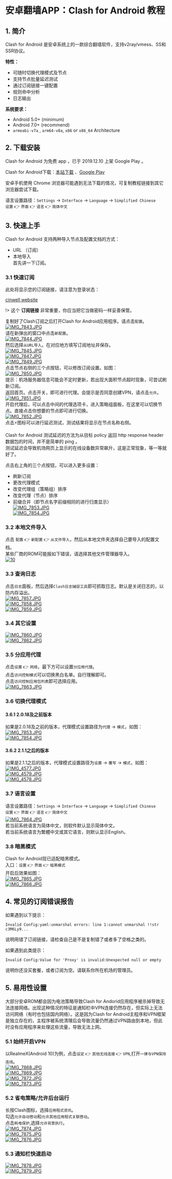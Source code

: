 # 安卓翻墙APP：Clash for Android 教程

1\. 简介
------
Clash for Android 是安卓系统上的一款综合翻墙软件，支持v2ray/vmess、SS和SSR协议。 
 


**特性：**

*   可随时切换代理模式及节点
*   支持节点批量延迟测试
*   通过订阅链接一键配置
*   规则命中分析
*   日志输出

**系统要求：**

- Android 5.0+ (minimum)
- Android 7.0+ (recommend)
- `armeabi-v7a` , `arm64-v8a`, `x86` or `x86_64` Architecture


2\. 下载安装
--------
Clash for Android 为免费 app ，已于 2019.12.10 上架 Google Play 。

Clash for Android下载：[本站下载](/ssr-download/clash.apk ':ignore') 、[Google Play](https://play.google.com/store/apps/details?id=com.github.kr328.clash)
 
安卓手机使用 Chrome 浏览器可能遇到无法下载的情况，可复制教程链接到其它浏览器尝试下载。
  
语言设置路径：`Settings` → `Interface` → `Language` → `Simplified Chinese`  
`设置` 👉 `界面` 👉 `语言` 👉 `简体中文`  


3\. 快速上手
--------

Clash for Android 支持两种导入节点及配置文档的方式：

*   URL （订阅）
*   本地导入  
    首先讲一下订阅。

### 3.1 快速订阅

此处将显示您的订阅链接，请注意为登录状态：

[cinwell website](/sublink?type=clash ':include :type=markdown')

!> 这个 **订阅链接** 非常重要，你应当把它当做密码一样妥善保管。
  
复制好了Clash订阅之后打开Clash for Android应用程序。请点击`配置`。  
[![IMG_7843.JPG](/Clash_files/1072376875.jpg "IMG_7843.JPG")](/Clash_files/1072376875.jpg)  
请在新弹出的窗口中点击`新配置`。  
[![IMG_7844.JPG](/Clash_files/1118270140.jpg "IMG_7844.JPG")](/Clash_files/1118270140.jpg)  
然后选择`从URL导入`。在对应地方填写订阅地址并保存。  
[![IMG_7845.JPG](/Clash_files/2169466048.jpg "IMG_7845.JPG")](/Clash_files/2169466048.jpg)  
[![IMG_7847.JPG](/Clash_files/3843008539.jpg "IMG_7847.JPG")](/Clash_files/3843008539.jpg)  
[![IMG_7849.JPG](/Clash_files/932669651.jpg "IMG_7849.JPG")](/Clash_files/932669651.jpg)  
点击节点右侧的三个点按钮，可以修改订阅设置。如图：  
[![IMG_7850.JPG](/Clash_files/1168337143.jpg "IMG_7850.JPG")](/Clash_files/1168337143.jpg)  
提示：机场服务器信息可能会不定时更新，若出现大面积节点超时现象，可尝试刷新订阅。  
返回首页。点击开关，即可进行代理。会提示是否同意创建VPN，请点击`允许`。  
[![IMG_7851.JPG](/Clash_files/2409469823.jpg "IMG_7851.JPG")](/Clash_files/2409469823.jpg)  
开启代理后，可以点击中间的代理选项卡，进入策略组面板，在这里可以切换节点。直接点击你想要的节点即可进行切换。  
[![IMG_7852.JPG](/Clash_files/2753500055.jpg "IMG_7852.JPG")](/Clash_files/2753500055.jpg)  
点击⚡图标可以进行延迟测试，测试结果将显示在节点名称右侧。  

Clash for Android 测试延迟的方法为从目标 policy 返回 http response header 数据包的时间，并不是简单的 ping 。  
测试延迟会导致机场网页上显示的在线设备数异常飙升，这是正常现象，等一等就好了。

  
点击右上角的三个点按钮，可以进入更多设置：

*   刷新订阅
*   更改代理模式
*   改变代理组（策略组）排序
*   改变代理（节点）排序
*   前缀合并（即节点名字前缀相同的进行归类显示）  
    [![IMG_7853.JPG](/Clash_files/550116317.jpg "IMG_7853.JPG")](/Clash_files/550116317.jpg)  
    [![IMG_7854.JPG](/Clash_files/838427780.jpg "IMG_7854.JPG")](/Clash_files/838427780.jpg)

### 3.2 本地文件导入

点击 `配置` 👉 `新配置` 👉 `从文件导入`，然后从本地文件夹选择自己要导入的配置文档。  
某些厂商的ROM可能报如下错误，请选择其他文件管理器导入。  
[![10](/Clash_files/romfault.png)](/Clash_files/romfault.png)

### 3.3 查询日志

点击`日志`面板，然后选择`Clash日志捕捉工具`即可抓取日志。默认是关闭日志的，以防内存溢出。  
[![IMG_7857.JPG](/Clash_files/1404728428.jpg "IMG_7857.JPG")](/Clash_files/1404728428.jpg)  
[![IMG_7858.JPG](/Clash_files/1836797657.jpg "IMG_7858.JPG")](/Clash_files/1836797657.jpg)  
[![IMG_7859.JPG](/Clash_files/2336060890.jpg "IMG_7859.JPG")](/Clash_files/2336060890.jpg)

### 3.4 其它设置

[![IMG_7860.JPG](/Clash_files/3789481771.jpg "IMG_7860.JPG")](/Clash_files/3789481771.jpg)  
[![IMG_7862.JPG](/Clash_files/454476014.jpg "IMG_7862.JPG")](/Clash_files/454476014.jpg)

### 3.5 分应用代理

点击`设置` 👉 `网络`，最下方可以设置`分应用代理`。  
点击`访问控制模式`可以切换黑白名单。自行理解即可。  
点击`访问控制应用包列表`即可选择应用。  
[![IMG_7863.JPG](/Clash_files/1278124387.jpg "IMG_7863.JPG")](/Clash_files/1278124387.jpg)

### 3.6 切换代理模式

#### 3.6.1 2.0.18及之前版本

如果是2.0.18及之前的版本，代理模式设置路径为`代理` → `模式`，如图：  
[![IMG_7853.JPG](/Clash_files/550116317.jpg "IMG_7853.JPG")](/Clash_files/550116317.jpg)  
[![IMG_7854.JPG](/Clash_files/838427780.jpg "IMG_7854.JPG")](/Clash_files/838427780.jpg)

#### 3.6.2 2.1.1之后的版本

如果是2.1.1之后的版本，代理模式设置路径为`设置` → `覆写` → `模式`，如图：  
[![IMG_4577.JPG](/Clash_files/1118590743.jpg "IMG_4577.JPG")](/Clash_files/1118590743.jpg)  
[![IMG_4579.JPG](/Clash_files/3855851416.jpg "IMG_4579.JPG")](/Clash_files/3855851416.jpg)  
[![IMG_4578.JPG](/Clash_files/1753717891.jpg "IMG_4578.JPG")](/Clash_files/1753717891.jpg)

### 3.7 语言设置

语言设置路径：`Settings` → `Interface` → `Language` → `Simplified Chinese`  
`设置` 👉 `界面` 👉 `语言` 👉 `简体中文`  
[![IMG_7864.JPG](/Clash_files/3362312117.jpg "IMG_7864.JPG")](/Clash_files/3362312117.jpg)  
若当前系统语言为简体中文，则软件默认显示简体中文。  
若当前系统语言为繁體中文或其它语言，则默认显示English。

### 3.8 暗黑模式

Clash for Android现已适配暗黑模式。  
入口：`设置` 👉 `界面` 👉 `暗黑模式`  
开启后效果如图：  
[![IMG_7865.JPG](/Clash_files/59156606.jpg "IMG_7865.JPG")](/Clash_files/59156606.jpg)  
[![IMG_7866.JPG](/Clash_files/382223072.jpg "IMG_7866.JPG")](/Clash_files/382223072.jpg)

4\. 常见的订阅错误报告
-------------

如果遇到以下提示：

    Invalid Config:yaml:unmarshal errors: line 1:cannot unmarshal !!str c3M6Ly9...

说明用错了订阅链接，请检查自己是不是复制错了或者多了空格之类的。

如果遇到此类提示：

    Invalid Config:Value for 'Proxy' is invalid:Unexpected null or empty

说明你还没买套餐，或者订阅为空。请联系你所在机场的管理员。

5\. 易用性设置
---------

大部分安卓ROM都会因为电池策略导致Clash for Andorid应用程序被杀掉导致无法连接网络。出现这种情况的特征是通知栏中VPN连接仍然存在，但实际上无法访问网络（有时也包括国内网络）。这是因为Clash for Android主程序和VPN框架是独立存在的，主程序被系统清理后会导致流量仍然通过VPN路由到本地，但此时没有应用程序来处理这些流量，导致无法上网。

### 5.1 始终开启VPN

以RealmeX(Android 10)为例，点击`设定` 👉 `其他无线连接` 👉 `VPN`,打开`一律与VPN保持连线`。  
[![IMG_7868.JPG](/Clash_files/1483525553.jpg "IMG_7868.JPG")](/Clash_files/1483525553.jpg)  
[![IMG_7869.JPG](/Clash_files/2937852562.jpg "IMG_7869.JPG")](/Clash_files/2937852562.jpg)  
[![IMG_7872.JPG](/Clash_files/2475363784.jpg "IMG_7872.JPG")](/Clash_files/2475363784.jpg)  
[![IMG_7873.JPG](/Clash_files/1266218543.jpg "IMG_7873.JPG")](/Clash_files/1266218543.jpg)

### 5.2 省电策略/允许后台运行

长按Clash图标，选择`应用程式资讯`。  
勾选`允许自动啓动`和`允许其他应用程式关联啓动`。  
点击`耗电保护`,选择`允许背景执行`。  
[![IMG_7874.JPG](/Clash_files/722228769.jpg "IMG_7874.JPG")](/Clash_files/722228769.jpg)  
[![IMG_7875.JPG](/Clash_files/1110606495.jpg "IMG_7875.JPG")](/Clash_files/1110606495.jpg)  
[![IMG_7876.JPG](/Clash_files/74665642.jpg "IMG_7876.JPG")](/Clash_files/74665642.jpg)

### 5.3 通知栏快速启动

[![IMG_7878.JPG](/Clash_files/1192405662.jpg "IMG_7878.JPG")](/Clash_files/1192405662.jpg)  
[![IMG_7879.JPG](/Clash_files/2936823915.jpg "IMG_7879.JPG")](/Clash_files/2936823915.jpg)
